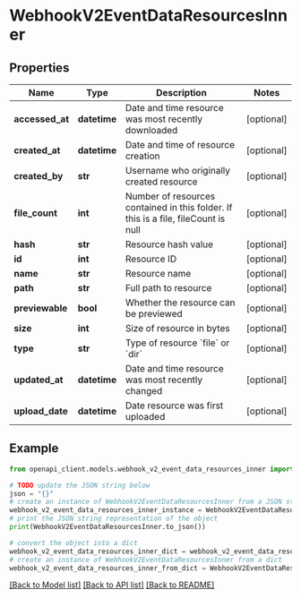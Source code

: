 # WebhookV2EventDataResourcesInner


## Properties

Name | Type | Description | Notes
------------ | ------------- | ------------- | -------------
**accessed_at** | **datetime** | Date and time resource was most recently downloaded | [optional] 
**created_at** | **datetime** | Date and time of resource creation | [optional] 
**created_by** | **str** | Username who originally created resource | [optional] 
**file_count** | **int** | Number of resources contained in this folder. If this is a file, fileCount is null | [optional] 
**hash** | **str** | Resource hash value | [optional] 
**id** | **int** | Resource ID | [optional] 
**name** | **str** | Resource name | [optional] 
**path** | **str** | Full path to resource | [optional] 
**previewable** | **bool** | Whether the resource can be previewed | [optional] 
**size** | **int** | Size of resource in bytes | [optional] 
**type** | **str** | Type of resource &#x60;file&#x60; or &#x60;dir&#x60; | [optional] 
**updated_at** | **datetime** | Date and time resource was most recently changed | [optional] 
**upload_date** | **datetime** | Date resource was first uploaded | [optional] 

## Example

```python
from openapi_client.models.webhook_v2_event_data_resources_inner import WebhookV2EventDataResourcesInner

# TODO update the JSON string below
json = "{}"
# create an instance of WebhookV2EventDataResourcesInner from a JSON string
webhook_v2_event_data_resources_inner_instance = WebhookV2EventDataResourcesInner.from_json(json)
# print the JSON string representation of the object
print(WebhookV2EventDataResourcesInner.to_json())

# convert the object into a dict
webhook_v2_event_data_resources_inner_dict = webhook_v2_event_data_resources_inner_instance.to_dict()
# create an instance of WebhookV2EventDataResourcesInner from a dict
webhook_v2_event_data_resources_inner_from_dict = WebhookV2EventDataResourcesInner.from_dict(webhook_v2_event_data_resources_inner_dict)
```
[[Back to Model list]](../README.md#documentation-for-models) [[Back to API list]](../README.md#documentation-for-api-endpoints) [[Back to README]](../README.md)


